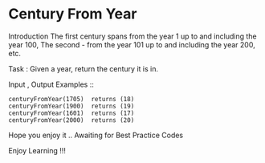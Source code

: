 # Century From Year

Introduction
The first century spans from the year 1 up to and including the year 100, The second - from the year 101 up to and including the year 200, etc.

Task :
Given a year, return the century it is in.

Input , Output Examples ::

	centuryFromYear(1705)  returns (18)
	centuryFromYear(1900)  returns (19)
	centuryFromYear(1601)  returns (17)
	centuryFromYear(2000)  returns (20)

Hope you enjoy it .. Awaiting for Best Practice Codes

Enjoy Learning !!!

